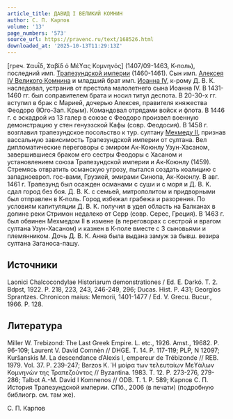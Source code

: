 ```yaml
---
article_title: ДАВИД I ВЕЛИКИЙ КОМНИН
author: С. П. Карпов
volume: '13'
page_numbers: '573'
source_url: https://pravenc.ru/text/168526.html
downloaded_at: '2025-10-13T11:29:13Z'
---
```


[греч. Ϫαυΐδ, Ϫαβίδ ὁ Μέϒας Κομνηνός] (1407/09-1463, К-поль), последний имп. [Трапезундской империи](<https://pravenc.ru/text/Трапезундской империи.html>) (1460-1461). Сын имп. [Алексея IV Великого Комнина](<https://pravenc.ru/text/Алексея IV Великого Комнина.html>) и младший брат имп. [Иоанна IV](<https://pravenc.ru/text/Иоанна IV.html>), к-рому Д. В. К. наследовал, устранив от престола малолетнего сына Иоанна IV. В 1431-1460 гг. был соправителем брата и носил титул деспота. В 20-30-х гг. вступил в брак с Марией, дочерью Алексея, правителя княжества Феодоро (Юго-Зап. Крым). Командовал отрядами войск и флота. В 1446 г. с эскадрой из 13 галер в союзе с Феодоро произвел военную демонстрацию у стен генуэзской Кафы (совр. Феодосия). В 1458 г. возглавил трапезундское посольство к тур. султану [Мехмеду II](<https://pravenc.ru/text/Мехмеду II.html>), признав вассальную зависимость Трапезундской империи от султана. Вел дипломатические переговоры с эмиром Ак-Коюнлу Узун-Хасаном, завершившиеся браком его сестры Феодоры с Хасаном и установлением союза Трапезундской империи и Ак-Коюнлу (1459). Стремясь отвратить османскую угрозу, пытался создать коалицию с западноевроп. гос-вами, Грузией, эмирами Синопа, Ак-Коюнлу. В авг. 1461 г. Трапезунд был осажден османами с суши и с моря и Д. В. К. сдал город без боя. Д. В. К. с семьей, митрополитом и придворными был отправлен в К-поль. Город избежал грабежа и разорения. По условиям капитуляции Д. В. К. получил в удел область на Балканах в долине реки Стримон недалеко от Серр (совр. Серес, Греция). В 1463 г. был обвинен Мехмедом II в измене (в переговорах с сестрой и врагом султана Узун-Хасаном) и казнен в К-поле вместе с 3 сыновьями и племянником. Дочь Д. В. К. Анна была выдана замуж за бывш. везира султана Заганоса-пашу.

## Источники

Laonici Chalcocondylae Historiarum demonstrationes / Ed. E. Darkó. T. 2. Bdpst, 1922. P. 218, 223, 243, 246-249, 296; Ducas. Hist. P. 431; Georgios Sprantzes. Chronicon maius: Memorii, 1401-1477 / Ed. V. Grecu. Bucur., 1966. P. 128.

## Литература

Miller W. Trebizond: The Last Greek Empire. L. etc., 1926. Amst., 19682. P. 96-109; Laurent V. David Comnèn // DHGE. T. 14. P. 117-119; PLP, N 12097; Kuršanskis M. La descendance ďAlexis I, empereur de Trébizonde // REB. 1979. Vol. 37. P. 239-247; Barzos K. ῾Η μοίρα των τελευταίων Μεϒάλων Κομνηνών της Τραπεζούντος // Byzantina. 1983. T. 12. P. 273-276, 279-286; Talbot A.-M. David I Komnenos // ODB. T. 1. P. 589; Карпов С. П. История Трапезундской империи. СПб., 2006 (в печати) (подробную библиогр. см. там же).

С. П. Карпов

